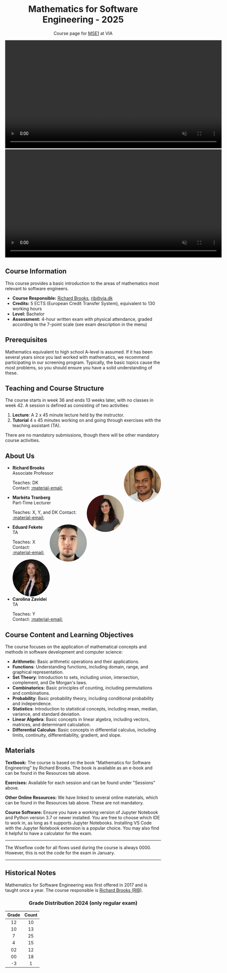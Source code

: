 <p align="center">
    <h1 align="center">Mathematics for Software Engineering - 2025</h1>
    <p align="center">Course page for <a href="https://en.via.dk/tmh-courses/mathematics-for-software-engineering?education=ict">MSE1</a> at VIA</p>
</p>

<p align="center">
  <a href="https://rbrooksdk.github.io/MSE1_25">
    <video class="video-light custom-video" width="700" autoplay loop muted src="figures/introvid2.mp4"></video>
    <video class="video-dark custom-video" width="700" autoplay loop muted src="figures/introvid.mp4"></video>
  </a>
</p>

## <i class="fas fa-circle-info" style="color:#6CA2C6"></i> Course Information

This course provides a basic introduction to the areas of mathematics most relevant to software engineers.

* **Course Responsible:** [Richard Brooks](https://rbrooksdk.github.io), <rib@via.dk>
* **Credits:** 5 ECTS (European Credit Transfer System), equivalent to 130 working hours
* **Level:** Bachelor
* **Assessment:** 4-hour written exam with physical attendance, graded according to the 7-point scale (see exam description in the menu)

## <i class="fas fa-solid fa-list-check" style="color:#6CA2C6"></i> Prerequisites

Mathematics equivalent to high school A-level is assumed. If it has been several years since you last worked with mathematics, we recommend participating in our screening program. Typically, the basic topics cause the most problems, so you should ensure you have a solid understanding of these.

## <i class="fas fa-vector-square" style="color:#6CA2C6"></i> Teaching and Course Structure

The course starts in week 36 and ends 13 weeks later, with no classes in week 42. A session is defined as consisting of two activities:

1. **Lecture**: A 2 x 45 minute lecture held by the instructor.
2. **Tutorial** 4 x 45 minutes working on and going through exercises with the teaching assistant (TA).

There are no mandatory submissions, though there will be other mandatory course activities.

## <i class="fas fa-users" style="color:#6CA2C6"></i> About Us

<div class="grid cards" markdown>

- <img src="billeder/IMG_20220925_112931_Bokeh.jpg" alt="Richard Brooks" style="height:120px;width:120px;float:right;border-radius:50%;object-fit:cover;">

    **Richard Brooks**  
    Associate Professor  

    Teaches: DK  
    Contact: [:material-email:](mailto:rib@via.dk)

- <img src="billeder/1644852387437.jpg" alt="Navn" style="height:120px;width:120px;float:right;border-radius:50%;object-fit:cover;">

    **Markéta Tranberg**  
    Part-Time Lecturer

    Teaches: X, Y, and DK 
    Contact: [:material-email:](mailto:mlap@via.dk)

- <img src="billeder/eddie.jpg" alt="Navn" style="height:120px;width:120px;float:right;border-radius:50%;object-fit:cover;">

    **Eduard Fekete**  
    TA

    Teaches: X     
    Contact: [:material-email:](mailto:355323@via.dk)



- <img src="billeder/carolina.jpg" alt="Navn" style="height:120px;width:120px;float:right;border-radius:50%;object-fit:cover;">

    **Carolina Zavidei**  
    TA

    Teaches: Y   
    Contact: [:material-email:](mailto:354825@via.dk)
</div>

<style>
.instructor-grid {
  display: grid;
  grid-template-columns: 1fr 1fr !important; /* Force exactly 2 columns */
  gap: 2rem;
  margin: 2rem auto;
  max-width: 800px; /* Prevents grid from stretching too wide */
}
@media (max-width: 700px) {
  .instructor-grid {
    grid-template-columns: 1fr !important;
    max-width: 95vw;
  }
}
.instructor-card {
  background: rgba(20,30,40,0.15);
  border-radius: 1.2rem;
  padding: 1.2rem;
  text-align: center;
  box-shadow: 0 2px 8px rgba(0,0,0,0.04);
  display: flex;
  flex-direction: column;
  align-items: center;
}
.instructor-card img {
  width: 120px;
  height: 120px;
  object-fit: cover;
  border-radius: 50%;
  margin-bottom: 1rem;
}
.instructor-info a {
  text-decoration: none;
}
.instructor-info a:hover {
  text-decoration: underline;
}

</style>

## <i class="fas fa-wave-square" style="color:#6CA2C6"></i> Course Content and Learning Objectives

The course focuses on the application of mathematical concepts and methods in software development and computer science:


- **Arithmetic**: Basic arithmetic operations and their applications.
- **Functions**: Understanding functions, including domain, range, and graphical representation.
- **Set Theory**: Introduction to sets, including union, intersection, complement, and De Morgan's laws.
- **Combinatorics:** Basic principles of counting, including permutations and combinations.
- **Probability**: Basic probability theory, including conditional probability and independence.
- **Statistics**: Introduction to statistical concepts, including mean, median, variance, and standard deviation.
- **Linear Algebra**: Basic concepts in linear algebra, including vectors, matrices, and determinant calculation.
- **Differential Calculus**: Basic concepts in differential calculus, including limits, continuity, differentiability, gradient, and slope.

## <i class="fas fa-book-open" style="color:#6CA2C6"></i> Materials

**Textbook:** The course is based on the book "Mathematics for Software Engineering" by Richard Brooks. The book is available as an e-book and can be found in the Resources tab above.

**Exercises:** Available for each session and can be found under "Sessions" above.

**Other Online Resources:** We have linked to several online materials, which can be found in the Resources tab above. These are not mandatory.

**Course Software:** Ensure you have a working version of Jupyter Notebook and Python version 3.7 or newer installed. You are free to choose which IDE to work in, as long as it supports Jupyter Notebooks. Installing VS Code with the Jupyter Notebook extension is a popular choice. You may also find it helpful to have a calculator for the exam.

---

The Wiseflow code for all flows used during the course is always 0000. However, this is not the code for the exam in January.

---

## <i class="fa fa-history" style="color:#6CA2C6"></i> Historical Notes

Mathematics for Software Engineering was first offered in 2017 and is taught once a year. The course responsible is [Richard Brooks (RIB)](https://rbrooksdk.github.io).

<center>
  <h3 align="center">Grade Distribution 2024 (only regular exam)</h3>
    <table>
      <thead>
        <tr>
          <th style="text-align:center;">Grade</th>
          <th style="text-align:center;">Count</th>
        </tr>
      </thead>
      <tbody>
        <tr><td style="text-align:center;">12</td><td style="text-align:center;">10</td></tr>
        <tr><td style="text-align:center;">10</td><td style="text-align:center;">13</td></tr>
        <tr><td style="text-align:center;">7</td><td style="text-align:center;">25</td></tr>
        <tr><td style="text-align:center;">4</td><td style="text-align:center;">15</td></tr>
        <tr><td style="text-align:center;">02</td><td style="text-align:center;">12</td></tr>
        <tr><td style="text-align:center;">00</td><td style="text-align:center;">18</td></tr>
        <tr><td style="text-align:center;">-3</td><td style="text-align:center;">1</td></tr>
      </tbody>
    </table>
</center>
